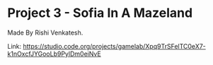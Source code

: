 # Project 3 - Sofia In A Mazeland
Made By Rishi Venkatesh.

Link: https://studio.code.org/projects/gamelab/Xpq9TrSFelTC0eX7-k1nOxcfJYGooLb9PylDm0eiNvE
